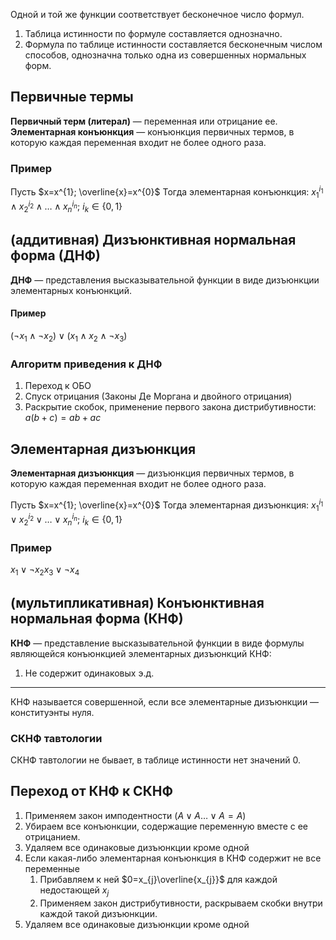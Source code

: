 Одной и той же функции соответствует бесконечное число формул.
1. Таблица истинности по формуле составляется однозначно.
2. Формула по таблице истинности составляется бесконечным числом способов, однозначна только одна из совершенных нормальных форм.
## Первичные термы

**Первичный терм (литерал)** — переменная или отрицание ее.
**Элементарная конъюнкция** — конъюнкция первичных термов, в которую каждая переменная входит не более одного раза.

### Пример

Пусть $x=x^{1}; \overline{x}=x^{0}$
Тогда элементарная конъюнкция: $x_{1}^{i_{1}}\land x_{2}^{i_{2}}\land\dots \land x_{n}^{i_{n}};\ i_{k}\in\{0,1\}$

## (аддитивная) Дизъюнктивная нормальная форма (ДНФ)

**ДНФ** — представления высказывательной функции в виде дизъюнкции элементарных конъюнкций.
#### Пример
$(\neg x_{1}\land \neg x_{2})\lor(x_{1}\land x_{2}\land \neg x_{3})$

### Алгоритм приведения к ДНФ

1. Переход к ОБО
2. Спуск отрицания (Законы Де Моргана и двойного отрицания)
3. Раскрытие скобок, применение первого закона дистрибутивности:
	   $a(b+c)=ab+ac$

## Элементарная дизъюнкция

**Элементарная дизъюнкция** — дизъюнкция первичных термов, в которую каждая переменная входит не более одного раза.

Пусть $x=x^{1}; \overline{x}=x^{0}$
Тогда элементарная дизъюнкция: $x_{1}^{i_{1}}\lor x_{2}^{i_{2}}\lor\dots \lor x_{n}^{i_{n}};\ i_{k}\in\{0,1\}$
### Пример
$x_{1}\lor \neg x_{2}x_{3}\lor \neg x_{4}$

## (мультипликативная) Конъюнктивная нормальная форма (КНФ)

**КНФ** — представление высказывательной функции в виде формулы являющейся конъюнкцией элементарных дизъюнкций
КНФ:
1. Не содержит одинаковых э.д.
   
   
---
КНФ называется совершенной, если все элементарные дизъюнкции — конституэнты нуля.

### СКНФ тавтологии

СКНФ тавтологии не бывает, в таблице истинности нет значений 0.

## Переход от КНФ к СКНФ

1. Применяем закон имподентности ($A\lor A\dots \lor A=A$)
2. Убираем все конъюнкции, содержащие переменную вместе с ее отрицанием.
3. Удаляем все одинаковые дизъюнкции кроме одной
4. Если какая-либо элементарная конъюнкция в КНФ содержит не все переменные
	1. Прибавляем к ней $0=x_{j}\overline{x_{j}}$ для каждой недостающей $x_{j}$
	2. Применяем закон дистрибутивности, раскрываем скобки внутри каждой такой дизъюнкции.
5. Удаляем все одинаковые дизъюнкции кроме одной